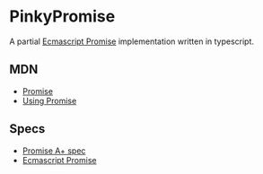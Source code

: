 # PinkyPromise

A partial [Ecmascript Promise](https://developer.mozilla.org/en-US/docs/Web/JavaScript/Reference/Global_Objects/Promise) implementation written in typescript.

## MDN

- [Promise](https://developer.mozilla.org/en-US/docs/Web/JavaScript/Reference/Global_Objects/Promise)
- [Using Promise](https://developer.mozilla.org/en-US/docs/Web/JavaScript/Guide/Using_promises)

## Specs

- [Promise A+ spec](https://promisesaplus.com/)
- [Ecmascript Promise](https://tc39.es/ecma262/multipage/control-abstraction-objects.html#sec-promise-objects)
